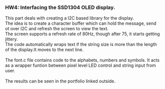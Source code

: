 ### HW4: Interfacing the SSD1304 OLED display.<br>
This part deals with creating a I2C based library for the display.<br>
The idea is to create a character buffer which can hold the message, send ot over I2C and refresh the screen to view the text.<br>
The screen supports a refresh rate of 80Hz, though after 75, it starts getting jittery.<br> The code automatically wraps text if the string size is more than the length of the display.It moves to the next line.
<br>
<br>
The font.c file contains code to the alphabets, numbers and symbols. It acts as a wrapper funtion between pixel level LED control and string input from user.<br>
<br>
The results can be seen in the portfolio linked outside.
